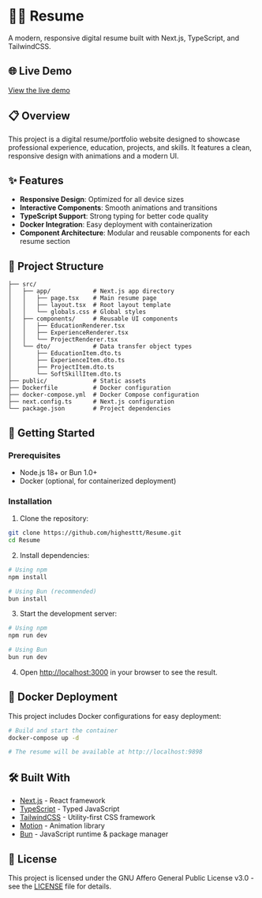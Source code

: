 # 👨‍💻 Resume

A modern, responsive digital resume built with Next.js, TypeScript, and TailwindCSS.

## 🌐 Live Demo

[View the live demo](https://highest.dev)

## 📋 Overview

This project is a digital resume/portfolio website designed to showcase professional experience, education, projects, and skills. It features a clean, responsive design with animations and a modern UI.

## ✨ Features

- **Responsive Design**: Optimized for all device sizes
- **Interactive Components**: Smooth animations and transitions
- **TypeScript Support**: Strong typing for better code quality
- **Docker Integration**: Easy deployment with containerization
- **Component Architecture**: Modular and reusable components for each resume section

## 🧱 Project Structure

```
├── src/
│   ├── app/            # Next.js app directory
│   │   ├── page.tsx    # Main resume page
│   │   ├── layout.tsx  # Root layout template
│   │   └── globals.css # Global styles
│   ├── components/     # Reusable UI components
│   │   ├── EducationRenderer.tsx
│   │   ├── ExperienceRenderer.tsx
│   │   └── ProjectRenderer.tsx
│   └── dto/            # Data transfer object types
│       ├── EducationItem.dto.ts
│       ├── ExperienceItem.dto.ts
│       ├── ProjectItem.dto.ts
│       └── SoftSkillItem.dto.ts
├── public/             # Static assets
├── Dockerfile          # Docker configuration
├── docker-compose.yml  # Docker Compose configuration
├── next.config.ts      # Next.js configuration
└── package.json        # Project dependencies
```

## 🚀 Getting Started

### Prerequisites

- Node.js 18+ or Bun 1.0+
- Docker (optional, for containerized deployment)

### Installation

1. Clone the repository:

```bash
git clone https://github.com/highesttt/Resume.git
cd Resume
```

2. Install dependencies:

```bash
# Using npm
npm install

# Using Bun (recommended)
bun install
```

3. Start the development server:

```bash
# Using npm
npm run dev

# Using Bun
bun run dev
```

4. Open [http://localhost:3000](http://localhost:3000) in your browser to see the result.

## 🐳 Docker Deployment

This project includes Docker configurations for easy deployment:

```bash
# Build and start the container
docker-compose up -d

# The resume will be available at http://localhost:9898
```

## 🛠️ Built With

- [Next.js](https://nextjs.org/) - React framework
- [TypeScript](https://www.typescriptlang.org/) - Typed JavaScript
- [TailwindCSS](https://tailwindcss.com/) - Utility-first CSS framework
- [Motion](https://motion.dev/) - Animation library
- [Bun](https://bun.sh/) - JavaScript runtime & package manager

## 📄 License

This project is licensed under the GNU Affero General Public License v3.0 - see the [LICENSE](LICENSE) file for details.
